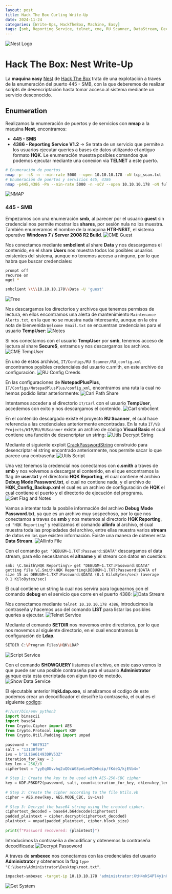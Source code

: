 ```yaml
---
layout: post
title: Hack The Box Curling Write-Up
date: 2024-11-24
categories: [Write-Ups, HackTheBox, Machine, Easy]
tags: [smb, Reporting Service, telnet, cme, RU Scanner, DataStream, Decrypt, eJPT, IntroToDante, Easy, Web]
---
```

![Nest Logo](/assets/post_details/nest/nest_logo.png)
# Hack The Box: Nest Write-Up
La **maquina easy** [Nest](https://app.hackthebox.com/machines/225) de [Hack The Box](https://app.hackthebox.com/) trata de una explotación a traves de la enumeración del puerto 445 - SMB, con la que deberemos de realizar scripts de desencriptación hasta tomar acceso al sistema mediante un servicio desconocido.

## Enumeration
Realizamos la enumeración de puertos y de servicios con **nmap** a la maquina **Nest**, encontramos:
- **445 - SMB**
- **4386 - Reporting Service V1.2** -> Se trata de un servicio que permite a los usuarios ejecutar queries a bases de datos utilizando el antiguo formato **HQK**. Le enumeración muestra posibles comandos que podemos ejecutar mediante una conexion via **TELNET** a este puerto.
```bash
# Enumeración de puertos
nmap -p- -sS -n --min-rate 5000 --open 10.10.10.178 -oN tcp_scan.txt
# Enumeración de puertos y servicios 445, 4386
nmap -p445,4386 -Pn --min-rate 5000 -n -sCV --open 10.10.10.178 -oN full_scan.txt
```
![NMAP](/assets/post_details/nest/nest_nmap.png)

### 445 - SMB
Empezamos con una enumeración **smb**, al parecer por el usuario **guest** sin credencial nos permite mostrar los **shares**, por sesión nula no los muestra. También enumeramos el nombre de la maquina **HTB-NEST**, el sistema operativo **Windows 7 / Server 2008 R2 Build**.
![CME Guest](/assets/post_details/nest/nest_cme_guest.png)

Nos conectamos mediante **smbclient** al share **Data** y nos descargamos el contenido, en el share **Users** nos muestra todos los posibles usuarios existentes del sistema, aunque no tenemos acceso a ninguno, por lo que habra que buscar credenciales:
```bash
prompt off
recurse on
mget *

smbclient \\\\10.10.10.178\\Data -U 'guest'
```
![Tree](/assets/post_details/nest/nest_show_files.png)

Nos descargamos los directorios y archivos que tenemos permisos de lectura, en ellos encontramos una alerta de mantenimiento `Maintenance Alerts.txt`, en la que no se muestra nada interesante, aunque en la otra nota de bienvenida `Welcome Email.txt` se encuentran credenciales para el usuario **TempUser**:
![Notes](/assets/post_details/nest/nest_show_notes.png)

Si nos conectamos con el usuario **TempUser** por **smb**, tenemos acceso de lectura al share **Secure$**, entramos y nos descargamos los archivos.
![CME TempUser](/assets/post_details/nest/nest_cme_tempuser.png)

En uno de estos archivos, `IT/Configs/RU Scanner/RU_config.xml` encontramos posibles credenciales del usuario c.smith, en este archivo de configuración.
![RU Config Creeds](/assets/post_details/nest/nest_ru_config_creeds.png)

En las configuraciones de **NotepadPlusPlus**, `IT/Configs/NotepadPlusPlus/config.xml`, encontramos una ruta la cual no hemos podido listar anteriormente:
![Carl Path Share](/assets/post_details/nest/nest_path_carl_share.png)

Intentamos acceder a el directorio `IT/Carl` con el usuario **TempUser**, accedemos con exito y nos descargamos el contenido.
![Carl smbclient](/assets/post_details/nest/nest_path_carl_smbclient.png)

En el contenido descargado existe el proyecto **RU Scanner**, el cual hace referencia a las credenciales anteriormente encontradas. En la ruta `IT/VB Projects/WIP/RU/RUScanner` existe un archivo de código **Visual Basic** el cual contiene una función de desencriptar un string:
![Utils Decrypt String](/assets/post_details/nest/nest_utils_decrypt_string.png)

Mediante el siguiente exploit [CrackPasswordString](https://dotnetfiddle.net/bjoBP6) construido para desencriptar el string encontrado anteriormente, nos permite sacar lo que parece una contraseña:
![Utils Script](/assets/post_details/nest/nest_utils_script.png)

Una vez tenemos la credencial nos conectamos con **c.smith** a traves de **smb** y nos volvemos a descargar el contenido, en el que encontramos la flag de **user.txt** y el directorio **HQK Reporting**, el cual contiene el archivo **Debug Mode Password.txt**, el cual no contiene nada, y el archivo de **HQK_Config_Backup.xml** el cual es un archivo de configuración de **HQK** el cual contiene el puerto y el directorio de ejecución del programa.
![Get Flag and Notes](/assets/post_details/nest/nest_get_flag_notes.png)

Vamos a intentar toda la posbile información del archivo **Debug Mode Password.txt**, ya que es un archivo muy sospechoso, por lo que nos conectamos a traves de **smb** y nos metemos al directorio **HQK Reporting**, `cd "HQK Reporting"` y realizamos el comando **allinfo** al archivo, el cual muestra toda las propiedades del archivo, entre ellas muestra varios **stream** de datos en los que existen información. Existe una manera de obtener esta **Data Stream**.
![Allinfo File](/assets/post_details/nest/nest_allinfo_note.png)

Con el comando `get "DEBUGM~1.TXT:Password:$DATA"` descargamos el data stream, para ello necesitamos el **altname** y el stream con datos en cuestion:
```shell
smb: \C.Smith\HQK Reporting\> get "DEBUGM~1.TXT:Password:$DATA"
getting file \C.Smith\HQK Reporting\DEBUGM~1.TXT:Password:$DATA of size 15 as DEBUGM~1.TXT:Password:$DATA (0.1 KiloBytes/sec) (average 0.1 KiloBytes/sec)
```

El cual contiene un string la cual nos servira para loguearnos con el comando **debug** en el servicio que corre en el puerto 4386:
![Data Stream](/assets/post_details/nest/nest_get_data_stream.png)

Nos conectamos mediante `telnet 10.10.10.178 4386`, introducimos la contraseña y hacemos uso del comando **LIST** para listar las posibles queries a ejecutar.
![Telnet Service](/assets/post_details/nest/nest_telnet_service.png)

Mediante el comando **SETDIR** nos movemos entre directorios, por lo que nos movemos al siguiente directorio, en el cual encontramos la configuración de **Ldap**.
```bash
SETDIR C:\Program Files\HQK\LDAP
```
![Script Service](/assets/post_details/nest/nest_get_script_service.png)

Con el comando **SHOWQUERY** listamos el archivo, en este caso vemos lo que puede ser una posible contraseña para el usuario **Administrator** aunque esta esta encriptada con algun tipo de metodo.
![Show Data Service](/assets/post_details/nest/nest_show_data_service.png)

El ejecutable anterior **HqkLdap.exe**, si analizamos el codigo de este podemos crear un decodificador el descifre la contraseña, el cual es el siguiente [codigo](https://onecompiler.com/python/42yb8ky93):
```python
#!/usr/bin/env python3
import binascii
import base64
from Crypto.Cipher import AES
from Crypto.Protocol import KDF
from Crypto.Util.Padding import unpad
    
password = "667912"
salt = "1313Rf99"
ivs = b"1L1SA61493DRV53Z"
iteration_for_key = 3
key_len = 256//8
ciphertext = "yyEq0Uvvhq2uQOcWG8peLoeRQehqip/fKdeG/kjEVb4="
    
# Step 1: Create the key to be used with AES-256-CBC cipher
key = KDF.PBKDF2(password, salt, count=iteration_for_key, dkLen=key_len)
    
# Step 2: Create the cipher according to the file Utils.vb
cipher = AES.new(key, AES.MODE_CBC, iv=ivs)
    
# Step 3: Decrypt the base64 string using the created cipher.
ciphertext_decoded = base64.b64decode(ciphertext)
padded_plaintext = cipher.decrypt(ciphertext_decoded)
plaintext = unpad(padded_plaintext, cipher.block_size)
    
print(f"Password recovered: {plaintext}")
```

Introducimos la contraseña a decodificar y obtenemos la contraseña decodificada:
![Decrypt Passoword](/assets/post_details/nest/nest_script_decrypt_password.png)

A traves de **smbexec** nos conectamos con las credenciales del usuario **Administrator** y obtenemos la flag `type "C:\Users\Administrator\Desktop\root.txt"`.
```bash
impacket-smbexec -target-ip 10.10.10.178 'administrator:XtH4nkS4Pl4y1nGX'@10.10.10.178
```
![Get System](/assets/post_details/nest/nest_get_system_smbexec.png)
